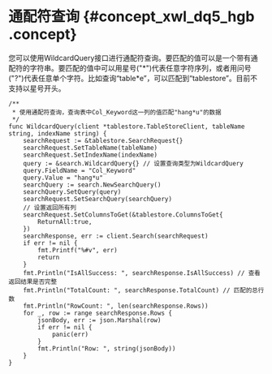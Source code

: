 # 通配符查询 {#concept_xwl_dq5_hgb .concept}

您可以使用WildcardQuery接口进行通配符查询。要匹配的值可以是一个带有通配符的字符串。要匹配的值中可以用星号\("\*"\)代表任意字符序列，或者用问号\("?"\)代表任意单个字符。比如查询“table\*e”，可以匹配到“tablestore”。目前不支持以星号开头。

``` {#codeblock_8qa_57p_57p}
/**
 * 使用通配符查询，查询表中Col_Keyword这一列的值匹配"hang*u"的数据
 */
func WildcardQuery(client *tablestore.TableStoreClient, tableName string, indexName string) {
    searchRequest := &tablestore.SearchRequest{}
    searchRequest.SetTableName(tableName)
    searchRequest.SetIndexName(indexName)
    query := &search.WildcardQuery{} // 设置查询类型为WildcardQuery
    query.FieldName = "Col_Keyword"
    query.Value = "hang*u"
    searchQuery := search.NewSearchQuery()
    searchQuery.SetQuery(query)
    searchRequest.SetSearchQuery(searchQuery)
    // 设置返回所有列
    searchRequest.SetColumnsToGet(&tablestore.ColumnsToGet{
        ReturnAll:true,
    })
    searchResponse, err := client.Search(searchRequest)
    if err != nil {
        fmt.Printf("%#v", err)
        return
    }
    fmt.Println("IsAllSuccess: ", searchResponse.IsAllSuccess) // 查看返回结果是否完整
    fmt.Println("TotalCount: ", searchResponse.TotalCount) // 匹配的总行数
    fmt.Println("RowCount: ", len(searchResponse.Rows))
    for _, row := range searchResponse.Rows {
        jsonBody, err := json.Marshal(row)
        if err != nil {
            panic(err)
        }
        fmt.Println("Row: ", string(jsonBody))
    }
}
```

